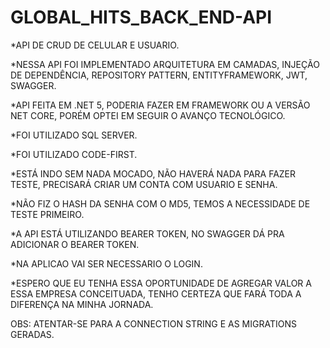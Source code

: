 # GLOBAL_HITS_BACK_END-API

*API DE CRUD DE CELULAR E USUARIO.

*NESSA API FOI IMPLEMENTADO ARQUITETURA EM CAMADAS, INJEÇÃO DE DEPENDÊNCIA, REPOSITORY PATTERN, ENTITYFRAMEWORK, JWT, SWAGGER.

*API FEITA EM .NET 5, PODERIA FAZER EM FRAMEWORK OU A VERSÃO NET CORE, PORÉM OPTEI EM SEGUIR O AVANÇO TECNOLÓGICO.

*FOI UTILIZADO SQL SERVER.

*FOI UTILIZADO CODE-FIRST.

*ESTÁ INDO SEM NADA MOCADO, NÃO HAVERÁ NADA PARA FAZER TESTE, PRECISARÁ CRIAR UM CONTA COM USUARIO E SENHA.

*NÃO FIZ O HASH DA SENHA COM O MD5, TEMOS A NECESSIDADE DE TESTE PRIMEIRO.

*A API ESTÁ UTILIZANDO BEARER TOKEN, NO SWAGGER DÁ PRA ADICIONAR O BEARER TOKEN.

*NA APLICAO VAI SER NECESSARIO O LOGIN.

*ESPERO QUE EU TENHA ESSA OPORTUNIDADE DE AGREGAR VALOR A ESSA EMPRESA CONCEITUADA, TENHO CERTEZA QUE FARÁ TODA A DIFERENÇA NA MINHA JORNADA.


OBS: ATENTAR-SE PARA A CONNECTION STRING E AS MIGRATIONS GERADAS.



